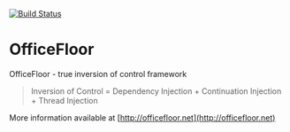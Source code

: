  [![Build Status](https://travis-ci.org/sagenschneider/OfficeFloor.svg?branch=master)](https://travis-ci.org/sagenschneider/OfficeFloor)


# OfficeFloor

OfficeFloor - true inversion of control framework

> Inversion of Control = Dependency Injection + Continuation Injection + Thread Injection

More information available at [http://officefloor.net](http://officefloor.net)
